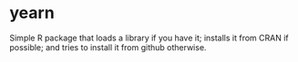 # yearn
Simple R package that loads a library if you have it; installs it from CRAN if possible; and tries to install it from github otherwise. 
